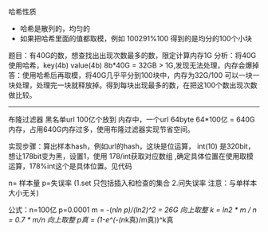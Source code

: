 哈希性质
- 哈希是散列的，均匀的
- 如果把哈希里面的值都取模，例如 100291%100  得到的是均分的100个小块

题目：有40G的数，想查找出出现次数最多的数，限定计算内存1G
分析：将40G使用哈希，key(4b) value(4b) 8b*40G  = 32GB > 1G,发现无法处理，内存会爆掉
答：使用哈希后再取模，将40G几乎平分到100块中，内存为32G/100 可以一块一块处理，处理完一块就释放掉。得到每块出现最多的数，在把这100个数出现次数做比较。

---

布隆过滤器
黑名单url 100亿个放到 内存中，一个url 64byte  64*100亿 = 640G 内存，占用640G内存过多，使用布隆过滤器实现节省空间。

实现步骤：算出样本hash，例如url的hash，这块是位运算， int(10) 是320bit，想让178bit变为黑，设置1，使用 178/int获取对应数组 ,确定具体位置在使用取模运算，178%int这个是具体位置。见代码


n= 样本量 p=失误率
(1.set 只包括插入和检查的集合 2.问失误率 注意：与单样本大小无关)

公式：n=100亿 p=0.0001
m = -(n*ln p)/(ln2)^2  = 26G 向上取整
k = ln2 * m / n = 0.7 * m/n  向上取整
p真 = (1-e^(-(n*k真)/m真))^k真